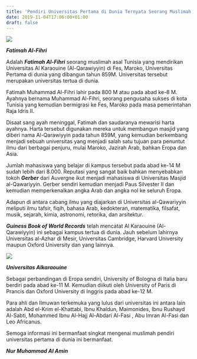 ```yaml
---
title: 'Pendiri Universitas Pertama di Dunia Ternyata Seorang Muslimah'
date: 2019-11-04T17:06:00+01:00
draft: false
---
```


[![](https://1.bp.blogspot.com/-8UoFvVMWqB4/XcBLIr6mgHI/AAAAAAAAD3Q/NqKunlLGqAE0q2SXK896ijlc18kDxa_-wCLcBGAsYHQ/s320/Screenshot_20191104-234115_Quora.jpg)](https://1.bp.blogspot.com/-8UoFvVMWqB4/XcBLIr6mgHI/AAAAAAAAD3Q/NqKunlLGqAE0q2SXK896ijlc18kDxa_-wCLcBGAsYHQ/s1600/Screenshot_20191104-234115_Quora.jpg)

**_Fatimah Al-Fihri_**

  
Adalah _**Fatimah Al-Fihri**_ seorang muslimah asal Tunisia yang mendirikan Universitas Al Karaouine (Al-Qarawiyyin) di Fes, Maroko, Universitas Pertama di dunia yang dibangun tahun 859M. Universitas tersebut merupakan universitas tertua di dunia.  
  
Fatimah Muhammad Al-Fihri lahir pada 800 M atau pada abad ke-8 M. Ayahnya bernama Muhammad Al-Fihri, seorang pengusaha sukses di kota Tunisia yang kemudian bermigrasi ke Fes, Maroko pada masa pemerintahan Raja Idris II.  
  
Disaat sang ayah meninggal, Fatimah dan saudaranya mewarisi harta ayahnya. Harta tersebut digunakan mereka untuk membangun masjid yang diberi nama Al-Qarawiyyin pada tahun 859M, yang kemudian berkembang menjadi sebuah universitas yang menjadi salah satu tujuan para penuntut ilmu dari berbagai penjuru, mulai Maroko, Jazirah Arab, bahkan Eropa dan Asia.  
  
Jumlah mahasiswa yang belajar di kampus tersebut pada abad ke-14 M sudah lebih dari 8.000. Reputasi yang sangat baik bahkan menyebabkan tokoh **_Gerber_** dari Auvergne ikut menjadi mahasiswa di Universitas Masjid al-Qawariyyin. Gerber sendiri kemudian menjadi Paus Silvester II dan kemudian memperkenalkan angka Arab dan angka nol ke seluruh Eropa.  
  
Adapun di antara cabang ilmu yang diajarkan di Universitas al-Qawariyyin meliputi ilmu tafsir, fiqih, bahasa Arab, kedokteran, matematika, filsafat, musik, sejarah, kimia, astronomi, retorika, dan arsitektur.  
  
_**Guiness Book of World Records**_ telah mencatat Al Karaouine (Al-Qarawiyyin) ini sebagai kampus tertua di dunia. Jauh sebelum lahirnya Universitas al-Azhar di Mesir, Universitas Cambridge, Harvard University maupun Oxford University dan yang lainnya.  
  

[![](https://1.bp.blogspot.com/-GAs3DRjZ36A/XcBMExC6BkI/AAAAAAAAD3Y/-5Jbvy8Ew64KmqpAbCkJN5BDqasQuVTrgCLcBGAsYHQ/s320/Screenshot_20191105-000351_Chrome.jpg)](https://1.bp.blogspot.com/-GAs3DRjZ36A/XcBMExC6BkI/AAAAAAAAD3Y/-5Jbvy8Ew64KmqpAbCkJN5BDqasQuVTrgCLcBGAsYHQ/s1600/Screenshot_20191105-000351_Chrome.jpg)

**_Universitas Alkaraouine_**

  
Sebagai perbandingan di Eropa sendiri, University of Bologna di Italia baru berdiri pada abad ke-11 M. Kemudian diikuti oleh University of Paris di Prancis dan Oxford University di Inggris pada abad ke-12 M.  
  
Para ahli dan Ilmuwan terkemuka yang lulus dari universitas ini antara lain adalah Abd el-Krim el-Khattabi, Ibnu Khaldun, Maimonides, Ibnu Rushayd Al-Sabti, Mohammed Ibnu Al-Hajj Al-Abdari Al-Fasi , Abu Imran Al-Fasi dan Leo Africanus.  
  
Semoga informasi ini bermanfaat singkat mengenai muslimah pendiri universitas pertama di dunia ini bermanfaat.  
  
_**Nur Muhammad Al Amin**_